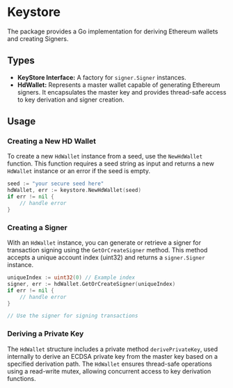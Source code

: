 # Keystore

The package provides a Go implementation for deriving Ethereum wallets and creating Signers.

## Types

- **KeyStore Interface:** A factory for `signer.Signer` instances.
- **HdWallet:** Represents a master wallet capable of generating Ethereum signers. It encapsulates the master key and provides thread-safe access to key derivation and signer creation.

## Usage

### Creating a New HD Wallet

To create a new `HdWallet` instance from a seed, use the `NewHdWallet` function. This function requires a seed string as input and returns a new `HdWallet` instance or an error if the seed is empty.

```go
seed := "your secure seed here"
hdWallet, err := keystore.NewHdWallet(seed)
if err != nil {
    // handle error
}
```

### Creating a Signer

With an `HdWallet` instance, you can generate or retrieve a signer for transaction signing using the `GetOrCreateSigner` method. This method accepts a unique account index (uint32) and returns a `signer.Signer` instance.

```go
uniqueIndex := uint32(0) // Example index
signer, err := hdWallet.GetOrCreateSigner(uniqueIndex)
if err != nil {
    // handle error
}

// Use the signer for signing transactions
```

### Deriving a Private Key

The `HdWallet` structure includes a private method `derivePrivateKey`, used internally to derive an ECDSA private key from the master key based on a specified derivation path. The `HdWallet` ensures thread-safe operations using a read-write mutex, allowing concurrent access to key derivation functions.
